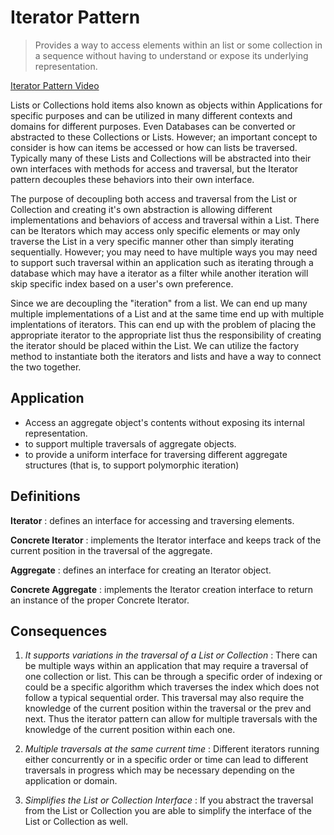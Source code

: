 # Iterator Pattern

> Provides a way to access elements within an list or some collection in a sequence without having to understand or expose its underlying representation.

[Iterator Pattern Video](https://youtu.be/frI7-k8oiYc)

Lists or Collections hold items also known as objects within Applications for specific purposes and can be utilized in many different contexts and domains for different purposes. Even Databases can be converted or abstracted to these Collections or Lists. However; an important concept to consider is how can items be accessed or how can lists be traversed. Typically many of these Lists and Collections will be abstracted into their own interfaces with methods for access and traversal, but the Iterator pattern decouples these behaviors into their own interface.

The purpose of decoupling both access and traversal from the List or Collection and creating it's own abstraction is allowing different implementations and behaviors of access and traversal within a List. There can be Iterators which may access only specific elements or may only traverse the List in a very specific manner other than simply iterating sequentially. However; you may need to have multiple ways you may need to support such traversal within an application such as iterating through a database which may have a iterator as a filter while another iteration will skip specific index based on a user's own preference.

Since we are decoupling the "iteration" from a list. We can end up many multiple implementations of a List and at the same time end up with multiple implentations of iterators. This can end up with the problem of placing the appropriate iterator to the appropriate list thus the responsibility of creating the iterator should be placed within the List. We can utilize the factory method to instantiate both the iterators and lists and have a way to connect the two together.

## Application

- Access an aggregate object's contents without exposing its internal representation.
- to support multiple traversals of aggregate objects.
- to provide a uniform interface for traversing different aggregate structures (that is, to support polymorphic iteration)

## Definitions

**Iterator**
: defines an interface for accessing and traversing elements.

**Concrete Iterator**
: implements the Iterator interface and keeps track of the current position in the traversal of the aggregate.

**Aggregate**
: defines an interface for creating an Iterator object.

**Concrete Aggregate**
: implements the Iterator creation interface to return an instance of the proper Concrete Iterator.

## Consequences

1. _It supports variations in the traversal of a List or Collection_
   : There can be multiple ways within an application that may require a traversal of one collection or list. This can be through a specific order of indexing or could be a specific algorithm which traverses the index which does not follow a typical sequential order. This traversal may also require the knowledge of the current position within the traversal or the prev and next. Thus the iterator pattern can allow for multiple traversals with the knowledge of the current position within each one.

2. _Multiple traversals at the same current time_
   : Different iterators running either concurrently or in a specific order or time can lead to different traversals in progress which may be necessary depending on the application or domain.

3. _Simplifies the List or Collection Interface_
   : If you abstract the traversal from the List or Collection you are able to simplify the interface of the List or Collection as well.
